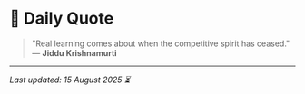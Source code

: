 # 📜 Daily Quote

> "Real learning comes about when the competitive spirit has ceased."  
> — **Jiddu Krishnamurti**

---

_Last updated: 15 August 2025 ⏳_
